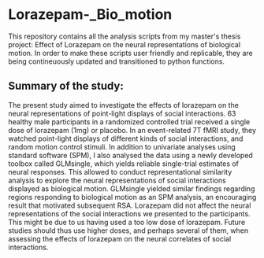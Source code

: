 # Lorazepam-_Bio_motion

This repository contains all the analysis scripts from my master's thesis project: Effect of Lorazepam on the neural representations of biological motion.
In order to make these scripts user friendly and replicable, they are being contineuously updated and transitioned to python functions.

## Summary of the study:

The present study aimed to investigate the effects of lorazepam on the neural representations of point-light displays of social interactions. 
63 healthy male participants in a randomized controlled trial received a single dose of lorazepam (1mg) or placebo. In an event-related 7T fMRI study, they watched point-light displays of different kinds of social interactions, and random motion control stimuli.
In addition to univariate analyses using standard software (SPM), I also analysed the data using a newly developed toolbox called GLMsingle, which yields reliable single-trial estimates of neural responses. 
This allowed to conduct representational similarity analysis to explore the neural representations of social interactions displayed as biological motion. 
GLMsingle yielded similar findings regarding regions responding to biological motion as an SPM analysis, an encouraging result that motivated subsequent RSA. 
Lorazepam did not affect the neural representations of the social interactions we presented to the participants. This might be due to us having used a too low dose of lorazepam. 
Future studies should thus use higher doses, and perhaps several of them, when assessing the effects of lorazepam on the neural correlates of social interactions.
